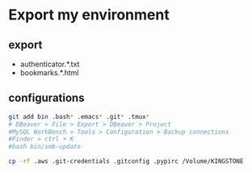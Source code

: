 # Export my environment

## export

* authenticator.*.txt
* bookmarks.*.html

## configurations

```sh
git add bin .bash* .emacs* .git* .tmux*
# DBeaver > File > Export > DBeaver > Project
#MySQL WorkBench > Tools > Configuration > Backup connections
#Finder > ctrl + K
#bash bin/smb-update

cp -rf .aws .git-credentials .gitconfig .pypirc /Volume/KINGSTONE
```